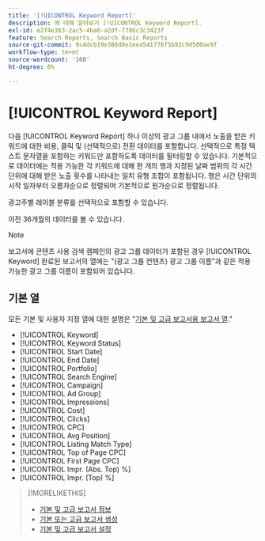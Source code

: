 ```yaml
---
title: '[!UICONTROL Keyword Report]'
description: 에 대해 알아보기 [!UICONTROL Keyword Report].
exl-id: e274e363-2ac5-4ba6-a2df-7786c3c3423f
feature: Search Reports, Search Basic Reports
source-git-commit: 9c4dcb19e386d8e1eea541776f5b92c9d500ae9f
workflow-type: tm+mt
source-wordcount: '168'
ht-degree: 0%

---
```


# [!UICONTROL Keyword Report]

다음 [!UICONTROL Keyword Report] 하나 이상의 광고 그룹 내에서 노출을 받은 키워드에 대한 비용, 클릭 및 (선택적으로) 전환 데이터를 포함합니다. 선택적으로 특정 텍스트 문자열을 포함하는 키워드만 포함하도록 데이터를 필터링할 수 있습니다. 기본적으로 데이터에는 적용 가능한 각 키워드에 대해 한 개의 행과 지정된 날짜 범위의 각 시간 단위에 대해 받은 노출 횟수를 나타내는 일치 유형 조합이 포함됩니다. 행은 시간 단위의 시작 일자부터 오름차순으로 정렬되며 기본적으로 원가순으로 정렬됩니다.

광고주별 레이블 분류를 선택적으로 포함할 수 있습니다.

이전 36개월의 데이터를 볼 수 있습니다.

>[!NOTE]
>
>보고서에 콘텐츠 사용 검색 캠페인의 광고 그룹 데이터가 포함된 경우 [!UICONTROL Keyword] 완료된 보고서의 열에는 &quot;(광고 그룹 컨텐츠) 광고 그룹 이름&quot;과 같은 적용 가능한 광고 그룹 이름이 포함되어 있습니다.

## 기본 열

모든 기본 및 사용자 지정 열에 대한 설명은 &quot;[기본 및 고급 보고서용 보고서 열](basic-advanced-report-columns.md).&quot;

* [!UICONTROL Keyword]
* [!UICONTROL Keyword Status]
* [!UICONTROL Start Date]
* [!UICONTROL End Date]
* [!UICONTROL Portfolio]
* [!UICONTROL Search Engine]
* [!UICONTROL Campaign]
* [!UICONTROL Ad Group]
* [!UICONTROL Impressions]
* [!UICONTROL Cost]
* [!UICONTROL Clicks]
* [!UICONTROL CPC]
* [!UICONTROL Avg Position]
* [!UICONTROL Listing Match Type]
* [!UICONTROL Top of Page CPC]
* [!UICONTROL First Page CPC]
* [!UICONTROL Impr. (Abs. Top) %]
* [!UICONTROL Impr. (Top) %]

>[!MORELIKETHIS]
>
>* [기본 및 고급 보고서 정보](basic-advanced-report-about.md)
>* [기본 또는 고급 보고서 생성](basic-advanced-report-generate.md)
>* [기본 및 고급 보고서 설정](basic-advanced-report-settings.md)

